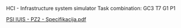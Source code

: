 HCI - Infrastructure system simulator
Task combination: GC3 T7 G1 P1

[PSI IUIS - PZ2 - Specifikacija.pdf](https://github.com/user-attachments/files/16564314/PSI.IUIS.-.PZ2.-.Specifikacija.pdf)
